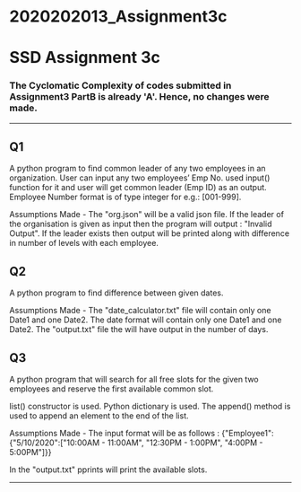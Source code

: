 # 2020202013_Assignment3c
# SSD Assignment 3c
### The Cyclomatic Complexity of codes submitted in Assignment3 PartB is already 'A'. Hence, no changes were made.
---


## Q1

A python program to find common leader of any two employees in an organization.
User can input any two employees’ Emp No. used input() function for it and user will get common leader (Emp ID) as an output.
Employee Number format is of type integer for e.g.: [001-999].

Assumptions Made -
The "org.json" will be a valid json file.
If the leader of the organisation is given as input then the program will output : "Invalid Output".
If the leader exists then output will be printed along with difference in number of levels with each employee.



## Q2

A python program to find difference between given dates.

Assumptions Made -
The "date_calculator.txt" file will contain only one Date1 and one Date2.
The date format will contain only one Date1 and one Date2.
The "output.txt" file the will have output in the number of days.




## Q3

A python program that will search for all free slots for the given two employees and reserve the first available common slot.

list() constructor is used.
Python dictionary is used.
The append() method is used to append an element to the end of the list.

Assumptions Made - 
The input format will be as follows :
{"Employee1": {"5/10/2020":["10:00AM - 11:00AM", "12:30PM - 1:00PM", "4:00PM - 5:00PM"]}}

In the "output.txt" pprints will print the available slots.

---
